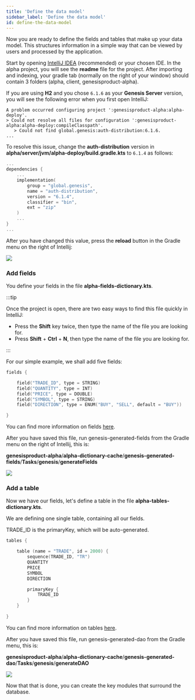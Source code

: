 ```yaml
---
title: 'Define the data model'
sidebar_label: 'Define the data model'
id: define-the-data-model
---
```


Now you are ready to define the fields and tables that make up your data model. This structures information in a simple way that can be viewed by users and processed by the application.

Start by opening [IntelliJ IDEA](https://www.jetbrains.com/idea/) (recommended) or your chosen IDE. In the alpha project, you will see the **readme** file for the project. After importing and indexing, your gradle tab (normally on the right of your window) should contain 3 folders (alpha, client, genesisproduct-alpha).

If you are using **H2** and you chose `6.1.6` as your **Genesis Server** version, you will see the following error when you first open IntelliJ:

```none
A problem occurred configuring project ':genesisproduct-alpha:alpha-deploy'.
> Could not resolve all files for configuration ':genesisproduct-alpha:alpha-deploy:compileClasspath'.
   > Could not find global.genesis:auth-distribution:6.1.6.
...
```

To resolve this issue, change the **auth-distribution** version in **alpha/server/jvm/alpha-deploy/build.gradle.kts** to `6.1.4` as follows:

```kotlin {7}
...
dependencies {
    ...
    implementation(
        group = "global.genesis",
        name = "auth-distribution",
        version = "6.1.4",
        classifier = "bin",
        ext = "zip"
    )
    ...
}
...
```

After you have changed this value, press the **reload** button in the Gradle menu on the right of Intellij:

![](/img/gradle-reload.png)

### Add fields
You define your fields in the file **alpha-fields-dictionary.kts**.



:::tip

Once the project is open, there are two easy ways to find this file quickly in IntelliJ:

- Press the **Shift** key twice, then type the name of the file you are looking for.
- Press **Shift** + **Ctrl** + **N**, then type the name of the file you are looking for.

:::


For our simple example, we shall add five fields:

```kotlin
fields {

    field("TRADE_ID", type = STRING)
    field("QUANTITY", type = INT)
    field("PRICE", type = DOUBLE)
    field("SYMBOL", type = STRING)
    field("DIRECTION", type = ENUM("BUY", "SELL", default = "BUY"))

}
```

You can find more information on fields [here](/database/fields-tables-views/fields/).

After you have saved this file, run genesis-generated-fields from the Gradle menu on the right of Intellij, this is:

 **genesisproduct-alpha**/**alpha-dictionary-cache**/**genesis-generated-fields**/**Tasks**/**genesis**/**generateFields**

![](/img/build-gradle-kts-fields.png)

### Add a table
Now we have our fields, let's define a table in the file **alpha-tables-dictionary.kts**.

We are defining one single table, containing all our fields.

TRADE_ID is the primaryKey, which will be auto-generated.

```kotlin
tables {

    table (name = "TRADE", id = 2000) {
        sequence(TRADE_ID, "TR")
        QUANTITY
        PRICE
        SYMBOL
        DIRECTION

        primaryKey {
            TRADE_ID
        }
    }
    
}
```

You can find more information on tables [here](/database/fields-tables-views/tables/).

After you have saved this file, run genesis-generated-dao from the Gradle menu, this is:

**genesisproduct-alpha**/**alpha-dictionary-cache**/**genesis-generated-dao**/**Tasks**/**genesis**/**generateDAO**

![](/img/build-gradle-kts-generated-dao.png)

Now that that is done, you can create the key modules that surround the database.

